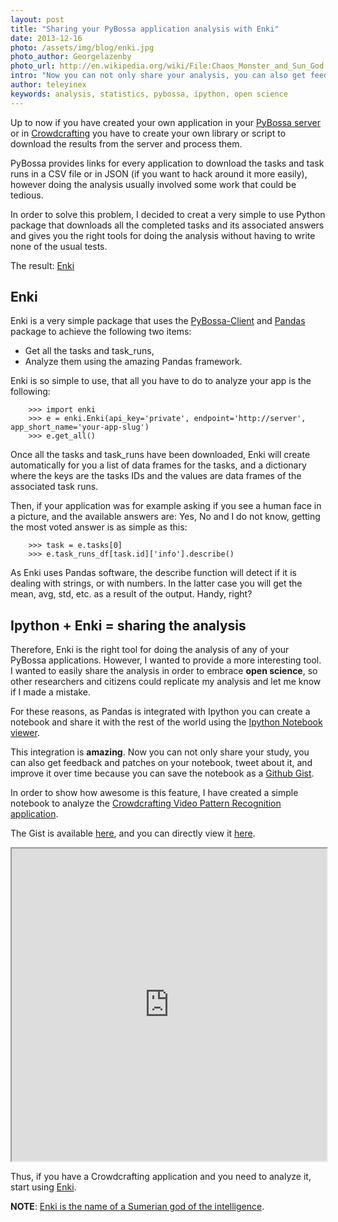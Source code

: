 ```yaml
---
layout: post
title: "Sharing your PyBossa application analysis with Enki"
date: 2013-12-16
photo: /assets/img/blog/enki.jpg
photo_author: Georgelazenby
photo_url: http://en.wikipedia.org/wiki/File:Chaos_Monster_and_Sun_God.png
intro: "Now you can not only share your analysis, you can also get feedback and patches on it as a iPython notebook, tweet about it, and improve it over time because you can save the notebook as a Github Gist."
author: teleyinex
keywords: analysis, statistics, pybossa, ipython, open science
---
```


Up to now if you have created your own application in your [PyBossa server](http://daniellombrana.es/pybossa.html) or
in [Crowdcrafting](http://crowdcrafting.org) you have to create your own library or script to download the results
from the server and process them.

PyBossa provides links for every application to download the tasks and task runs in a CSV file or in JSON (if you want
to hack around it more easily), however doing the analysis usually involved some work that could be tedious.

In order to solve this problem, I decided to creat a very simple to use Python package that downloads all the completed tasks
and its associated answers and gives you the right tools for doing the analysis without having to write none of the usual tests.

The result: [Enki](http://github.com/PyBossa/enki)


## Enki

Enki is a very simple package that uses the [PyBossa-Client](http://github.com/PyBossa/pybossa-client) and [Pandas](http://pandas.pydata.org/)
package to achieve the following two items:

* Get all the tasks and task_runs,
* Analyze them using the amazing Pandas framework.

Enki is so simple to use, that all you have to do to analyze your app is the following:

```
    >>> import enki
    >>> e = enki.Enki(api_key='private', endpoint='http://server', app_short_name='your-app-slug')
    >>> e.get_all()
```

Once all the tasks and task_runs have been downloaded, Enki will create automatically for you a list of data frames for the tasks,
and a dictionary where the keys are the tasks IDs and the values are data frames of the associated task runs.

Then, if your application was for example asking if you see a human face in a picture, and the available answers are: Yes, No and I do not know,
getting the most voted answer is as simple as this:

```
    >>> task = e.tasks[0]
    >>> e.task_runs_df[task.id]['info'].describe()
```

As Enki uses Pandas software, the describe function will detect if it is dealing with strings, or with numbers. In the latter case you
will get the mean, avg, std, etc. as a result of the output. Handy, right?

## Ipython + Enki = sharing the analysis 

Therefore, Enki is the right tool for doing the analysis of any of your PyBossa applications. However, I wanted to provide a more
interesting tool. I wanted to easily share the analysis in order to embrace **open science**, so other researchers and citizens could
replicate my analysis and let me know if I made a mistake.

For these reasons, as Pandas is integrated with Ipython you can create a notebook and share it with the rest of the world using
the [Ipython Notebook viewer](http://nbviewer.ipython.org).

This integration is **amazing**. Now you can not only share your study, you can also get feedback and patches on your notebook,
tweet about it, and improve it over time because you can save the notebook as a [Github Gist](https://gist.github.com/).

In order to show how awesome is this feature, I have created a simple notebook to analyze the [Crowdcrafting Video Pattern Recognition application](http://crowdcrafting.org/app/vimeo/).

The Gist is available [here](https://gist.github.com/teleyinex/7991086), and you can directly view it [here](http://nbviewer.ipython.org/gist/teleyinex/7991086).

<iframe class="hidden-phone" src="http://nbviewer.ipython.org/gist/teleyinex/7991086" style="width:100%; height:500px;">
</iframe>

Thus, if you have a Crowdcrafting application and you need to analyze it, start using [Enki](http://github.com/PyBossa/enki).

**NOTE**: [Enki is the name of a Sumerian god of the intelligence](http://en.wikipedia.org/wiki/Enki).
